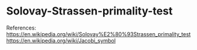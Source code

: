 # Solovay-Strassen-primality-test

References: https://en.wikipedia.org/wiki/Solovay%E2%80%93Strassen_primality_test
            https://en.wikipedia.org/wiki/Jacobi_symbol
